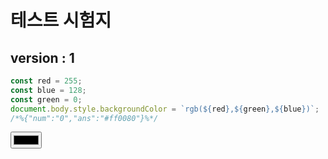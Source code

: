 # 테스트 시험지

## version : 1

```javascript
const red = 255;
const blue = 128;
const green = 0;
document.body.style.backgroundColor = `rgb(${red},${green},${blue})`;
/*%{"num":"0","ans":"#ff0080"}%*/
```

<input type="color" data-id="0">